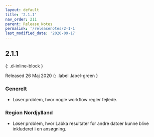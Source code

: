 ```yaml
---
layout: default
title: '2.1.1'
nav_order: 211
parent: Release Notes
permalink: '/releasenotes/2-1-1'
last_modified_date: '2020-09-17'
---
```


## 2.1.1
{: .d-inline-block }

Released 26 Maj 2020
{: .label .label-green }

### Generelt

- Løser problem, hvor nogle workflow regler fejlede.

### Region Nordjylland

- Løser problem, hvor Labka resultater for andre datoer kunne blive inkluderet i en ansøgning.
